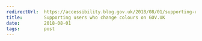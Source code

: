```yaml
---
redirectUrl:  https://accessibility.blog.gov.uk/2018/08/01/supporting-users-who-change-colours-on-gov-uk/
title:        Supporting users who change colours on GOV.UK
date:         2018-08-01
tags:         post
---
```

